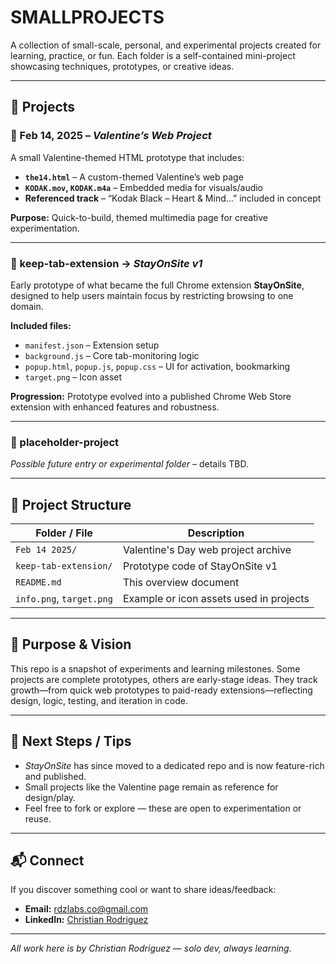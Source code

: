 # SMALLPROJECTS

A collection of small-scale, personal, and experimental projects created for learning, practice, or fun. Each folder is a self-contained mini-project showcasing techniques, prototypes, or creative ideas.

---

## 📁 Projects

### 🔸 Feb 14, 2025 – *Valentine’s Web Project*  
A small Valentine-themed HTML prototype that includes:

- **`the14.html`** – A custom-themed Valentine’s web page  
- **`KODAK.mov`, `KODAK.m4a`** – Embedded media for visuals/audio  
- **Referenced track** – “Kodak Black – Heart & Mind...” included in concept

**Purpose:** Quick-to-build, themed multimedia page for creative experimentation.

---

### 🔸 keep-tab-extension → *StayOnSite v1*  
Early prototype of what became the full Chrome extension **StayOnSite**, designed to help users maintain focus by restricting browsing to one domain.

**Included files:**
- `manifest.json` – Extension setup  
- `background.js` – Core tab-monitoring logic  
- `popup.html`, `popup.js`, `popup.css` – UI for activation, bookmarking  
- `target.png` – Icon asset  

**Progression:** Prototype evolved into a published Chrome Web Store extension with enhanced features and robustness.

---

### 🔸 placeholder-project  
*Possible future entry or experimental folder* – details TBD.

---

## 🧭 Project Structure

| Folder / File                | Description |
|-----------------------------|-------------|
| `Feb 14 2025/`              | Valentine's Day web project archive |
| `keep-tab-extension/`       | Prototype code of StayOnSite v1 |
| `README.md`                 | This overview document |
| `info.png`, `target.png`    | Example or icon assets used in projects |

---

## 🎯 Purpose & Vision

This repo is a snapshot of experiments and learning milestones. Some projects are complete prototypes, others are early-stage ideas. They track growth—from quick web prototypes to paid-ready extensions—reflecting design, logic, testing, and iteration in code.

---

## 🚀 Next Steps / Tips

- *StayOnSite* has since moved to a dedicated repo and is now feature-rich and published.
- Small projects like the Valentine page remain as reference for design/play.
- Feel free to fork or explore — these are open to experimentation or reuse.

---

## 📬 Connect

If you discover something cool or want to share ideas/feedback:

- **Email:** rdzlabs.co@gmail.com  
- **LinkedIn:** [Christian Rodriguez](https://www.linkedin.com/in/christian-rodriguez-b6b538227/)  

---

*All work here is by Christian Rodriguez — solo dev, always learning.*  
